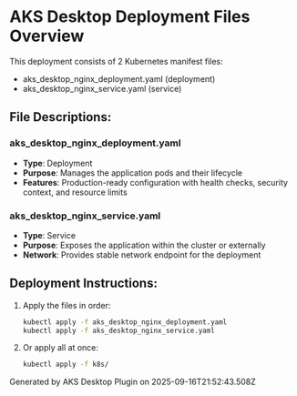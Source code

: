 # AKS Desktop Deployment Files Overview

This deployment consists of 2 Kubernetes manifest files:

- aks_desktop_nginx_deployment.yaml (deployment)
- aks_desktop_nginx_service.yaml (service)

## File Descriptions:

### aks_desktop_nginx_deployment.yaml
- **Type**: Deployment
- **Purpose**: Manages the application pods and their lifecycle
- **Features**: Production-ready configuration with health checks, security context, and resource limits

### aks_desktop_nginx_service.yaml
- **Type**: Service  
- **Purpose**: Exposes the application within the cluster or externally
- **Network**: Provides stable network endpoint for the deployment

## Deployment Instructions:

1. Apply the files in order:
   ```bash
   kubectl apply -f aks_desktop_nginx_deployment.yaml
   kubectl apply -f aks_desktop_nginx_service.yaml
   
   ```

2. Or apply all at once:
   ```bash
   kubectl apply -f k8s/
   ```

Generated by AKS Desktop Plugin on 2025-09-16T21:52:43.508Z
